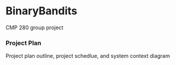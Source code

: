 # BinaryBandits
CMP 280 group project

### Project Plan
Project plan outline, project schedlue, and system context diagram
